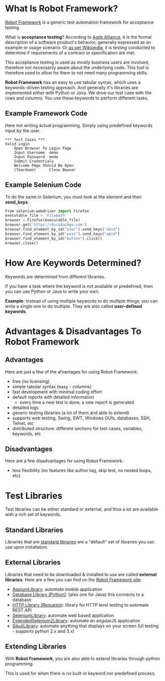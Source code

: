 # What Is Robot Framework?

[Robot Framework](https://robotframework.org/) is a generic test automation framework for acceptance testing.

What is **acceptance testing**? According to [Agile Alliance](https://www.agilealliance.org/glossary/acceptance/), it is the formal description of a software product's behavior, generally expressed as an example or usage scenario. Or [as per Wikipedia](https://en.wikipedia.org/wiki/Acceptance_testing), it is testing conducted to determine if requirements of a contract or specification are met.

This acceptance testing is used as mostly business users are involved, therefore not necessarily aware about the underlying code. This tool is therefore used to allow for them to not need many programming skills. 

**Robot Framework** has an easy to use tabular syntax, which uses a keywords-driven testing approach. And generally it's libraries are implemented either with Python or Java. We drive our test case with the rows and columns. You use these keywords to perform different tasks.

## Example Framework Code

Here not writing actual programming. Simply using predefined keywords input by the user.

```
*** Test Cases ***
Valid Login
    Open Browser To Login Page
    Input Username  demo
    Input Password  mode
    Submit Credentials
    Welcome PAge Should Be Open
    (Teardown)      Close Bowser
```

## Example Selenium Code

To do the same in Selenium, you must look at the element and then **send_keys**.

```python
From selenium.webdriver import Firefox
executable_file = 'Filepath'
browser = Firefox(execurable_file)
browser.get('https://duckduckgo.com')
browser.find_element_by_id("user").send_keys("abcd")
browser.find_element_by_id("pass").send_keys("abcd")
browser.find_element_by_id("button").click()
browser.close()
```

# How Are Keywords Determined?

Keywords are determined from different libraries.

If you have a task where the keyword is not available or predefined, then you can use Python or Java to write your own.

**Example:** Instead of using multiple keywords to do multiple things, you can write a single one to do multiple. They are also called **user-defined keywords**.

# Advantages & Disadvantages To Robot Framework

## Advantages

Here are just a few of the afvantages for using Robot Framework:

- free (no licensing)
- simple tabular syntax (easy - columns)
- fast development with minimal coding effort
- default reports with detailed information
    - every time a new test is done, a new report is generated
- detailed logs
- generic testing libraries (a lot of them and able to extend)
- supports web testing, Swing, SWT, Windows GUIs, databases, SSH, Telnet, etc
- distributed structure: different sections for test cases, variables, keywords, etc

## Disadvantages

Here are a few disadvantages for using Robot Framework:

- less flexibility (no features like author tag, skip test, no nested loops, etc)

# Test Libraries

Test libraries can be either standard or external, and thus a lot are available with a rich set of keywords.

## Standard Libraries

Libraries that are [standard libraries](http://robotframework.org/robotframework/#standard-libraries) are a "default" set of libraries you can use upon installation.

## External Libraries

Libraries that need to be downloaded & installed to use are called **external libraries**. Here are a few you can find on the [Robot Framework site](https://robotframework.org/):
- [AppiumLibrary](https://github.com/jollychang/robotframework-appiumlibrary): automate mobile application
- [Database Library (Python)](http://franz-see.github.com/Robotframework-Database-Library/):  (also one for Java) this connects to a database
- [HTTP Library (Requests)](https://github.com/bulkan/robotframework-requests/#readme):  library for HTTP level testing to automate REST API
- [SeleniumLibrary](http://github.com/robotframework/SeleniumLibrary/):  automate web based application
- [ExtendedSelenium2Library](https://github.com/rickypc/robotframework-extendedselenium2library): automate an angularJS application
- [SikuliLibrary](https://github.com/rainmanwy/robotframework-SikuliLibrary#readme): automate anything that displays on your screen (UI testing - supports python 2.x and 3.x) 

## Extending Libraries

With **Robot Framework**, you are also able to extend libraries through python programming.

This is used for when there is no built-in keyword nor predefined process.